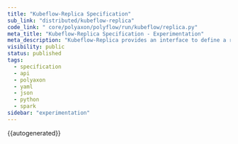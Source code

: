 ```yaml
---
title: "Kubeflow-Replica Specification"
sub_link: "distributed/kubeflow-replica"
code_link: " core/polyaxon/polyflow/run/kubeflow/replica.py"
meta_title: "Kubeflow-Replica Specification - Experimentation"
meta_description: "Kubeflow-Replica provides an interface to define a replica for TFJob/MPIJob/PytorchJob/MXNetJob/XGBoost."
visibility: public
status: published
tags:
  - specification
  - api
  - polyaxon
  - yaml
  - json
  - python
  - spark
sidebar: "experimentation"
---
```


{{autogenerated}}

